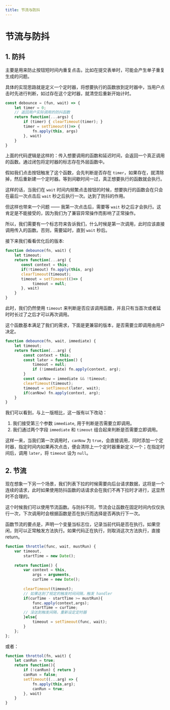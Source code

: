 ```yaml
---
title: 节流与防抖
---
```


# 节流与防抖


## 1. 防抖

主要是用来防止按钮短时间内重复点击。比如在提交表单时，可能会产生单子重复生成的问题。

具体的实现思路就是定义一个定时器，将想要执行的函数放到定时器中，当用户点击时先进行判断，如过存在这个定时器，就清空后重新开始计时。

```js
const debounce = (fun, wait) => {
    let timer = 0;
    // 返回用户实际调用的防抖函数
    return function(...args) {
        if (timer) { clearTimeout(timer); }
        timer = setTimeout(()=> {
            fn.apply(this, args)
        }, wait)        
    }
}
```
上面的代码逻辑是这样的：传入想要调用的函数和延迟时间，会返回一个真正调用的函数。通过闭包将定时器的标志存在外层函数中。

假如我们点击按钮触发了这个函数，会先判断是否存在 `timer`，如果存在，就清除掉，然后重新建一个定时器。等到间歇时间一过，真正想要执行的函数就会执行。

这样的话，当我们在 `wait` 时间内频繁点击按钮的时候，想要执行的函数会在只会在最后一次点击后 `wait` 秒之后执行一次。达到了防抖的作用。

但这样也带来一个问题 —— 我第一次点击后，需要等 `wait` 秒之后才会执行。这肯定是不能接受的，因为我们为了兼容异常操作而影响了正常操作。


所以，我们需要有一个标志符来告诉我们，什么时候是第一次调用，此时应该直接调用传入的函数。否则，需要延时，直到 `wait` 秒后。

接下来我们看看优化后的版本:


```js
function debounce(fn, wait) {
    let timeout;
    return function(...arg) {
       const context = this;
       if(!timeout) fn.apply(this, arg)
       clearTimeout(timeout);
       timeout = setTimeout(()=> {
            timeout = null;
       }, wait)
    }
}
```
此时，我们仍然使用 `timeout` 来判断是否应该调用函数，并且只有当首次或者延时时长过了之后才可以再次调用。

这个函数基本满足了我们的需求，下面是更兼容的版本，是否需要立即调用由用户决定。

```js
function debounce(fn, wait, immediate) {
    let timeout;
    return function(...arg) {
        const context = this;
        const later = function() {
            timeout = null;
            if (!immediate) fn.apply(context, arg);
        }
        const canNow = immediate && !timeout;
        clearTimeout(timeout);
        timeout = setTimeout(later, wait);
        if(canNow) fn.apply(context, arg); 
    }
}
```
我们可以看到，与上一版相比，这一版有以下改动：

1. 我们接受第三个参数 `immediate`, 用于判断是否需要立即调用。
2. 我们通过两个字段 `immediate` 和 `timeout` 组合起来判断是否需要立即调用。

这样一来，当我们第一次调用时，`canNow` 为 `true`，会直接调用，同时添加一个定时器，指定时间内如果再次点击，便会清除上一个定时器重新定义一个；在指定时间后，调用 `later`，将 `timeout` 设为 `null`。

## 2. 节流

现在想象一下另一个场景，我们列表下拉的时候需要向后台请求数据，这将是一个连续的请求，此时如果使用防抖函数的话请求会在我们不再下拉时才进行，这显然时不合理的。

这个时候我们可以使用节流函数。与防抖不同，节流会让函数在固定时间内仅仅执行一次，下次调用时会根据函数是否在执行而选择是否再执行下一次。

函数节流的要点是，声明一个变量当标志位，记录当前代码是否在执行。如果空闲，则可以正常触发方法执行。如果代码正在执行，则取消这次方法执行，直接return。

```js
function throttle(func, wait, mustRun) {
    var timeout,
        startTime = new Date();
 
    return function() {
        var context = this,
            args = arguments,
            curTime = new Date();
 
        clearTimeout(timeout);
        // 如果达到了规定的触发时间间隔，触发 handler
        if(curTime - startTime >= mustRun){
            func.apply(context,args);
            startTime = curTime;
        // 没达到触发间隔，重新设定定时器
        }else{
            timeout = setTimeout(func, wait);
        }
    };
};
```
或者：

```js
function throttol(fn, wait) {
    let canRun = true;
    return function(){
        if (!canRun) { return }
        canRun = false;
        setTimeout((...arg) => {
            fn.apply(this,arg);
            canRun = true;
        }, wait)
    }
}
```